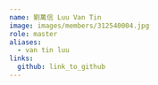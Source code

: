 ```yaml
---
name: 劉萬信 Luu Van Tin 
image: images/members/312540004.jpg 
role: master
aliases:
  - van tin luu
links:
  github: link_to_github 
---
```

